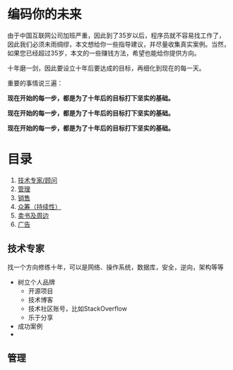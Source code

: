 # 编码你的未来
由于中国互联网公司加班严重，因此到了35岁以后，程序员就不容易找工作了，因此我们必须未雨绸缪，本文想给你一些指导建议，并尽量收集真实案例。当然，如果您已经超过35岁，本文的一些赚钱方法，希望也能给你提供方向。



十年磨一剑，因此要设立十年后要达成的目标，再细化到现在的每一天。

重要的事情说三遍：

**现在开始的每一步，都是为了十年后的目标打下坚实的基础。**

**现在开始的每一步，都是为了十年后的目标打下坚实的基础。**

**现在开始的每一步，都是为了十年后的目标打下坚实的基础。**



# 目录

1. [技术专家/顾问](#技术专家/顾问)
2. [管理](#管理)
3. [销售](#销售)
4. [众筹（持续性）](#众筹（持续性）)
5. [卖书及周边](#卖书及周边)
6. [广告](#广告)



## 技术专家

找一个方向修练十年，可以是网络、操作系统，数据库，安全，逆向，架构等等

-  树立个人品牌
   - 开源项目
   - 技术博客
   - 技术社区账号，比如StackOverflow
   - 乐于分享
-  成功案例
-  

## 管理



